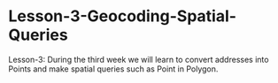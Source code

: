 # Lesson-3-Geocoding-Spatial-Queries
Lesson-3: During the third week we will learn to convert addresses into Points and make spatial queries such as Point in Polygon.
